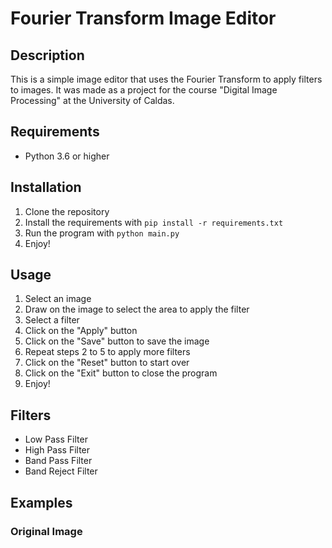# Fourier Transform Image Editor

## Description

This is a simple image editor that uses the Fourier Transform to apply filters to images. It was made as a project for the course "Digital Image Processing" at the University of Caldas.

## Requirements

- Python 3.6 or higher

## Installation

1. Clone the repository
2. Install the requirements with `pip install -r requirements.txt`
3. Run the program with `python main.py`
4. Enjoy!

## Usage

1. Select an image
2. Draw on the image to select the area to apply the filter
3. Select a filter
4. Click on the "Apply" button
5. Click on the "Save" button to save the image
6. Repeat steps 2 to 5 to apply more filters
7. Click on the "Reset" button to start over
8. Click on the "Exit" button to close the program
9. Enjoy!

## Filters

- Low Pass Filter
- High Pass Filter
- Band Pass Filter
- Band Reject Filter

## Examples

### Original Image

<!-- TODO -->